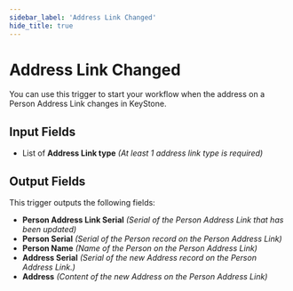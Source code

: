 ```yaml
---
sidebar_label: 'Address Link Changed'
hide_title: true
---
```


# Address Link Changed

You can use this trigger to start your workflow when the address on a Person Address Link changes in KeyStone.

## Input Fields

- List of **Address Link type** _(At least 1 address link type is required)_

## Output Fields

This trigger outputs the following fields:

- **Person Address Link Serial** _(Serial of the Person Address Link that has been updated)_
- **Person Serial** _(Serial of the Person record on the Person Address Link)_
- **Person Name** _(Name of the Person on the Person Address Link)_
- **Address Serial** _(Serial of the new Address record on the Person Address Link.)_
- **Address** _(Content of the new Address on the Person Address Link)_
